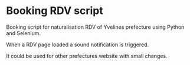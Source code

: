 # Booking RDV script
Booking script for naturalisation RDV of Yvelines prefecture using Python and Selenium.

When a RDV page loaded a sound notification is triggered.

It could be used for other prefectures website with small changes.
